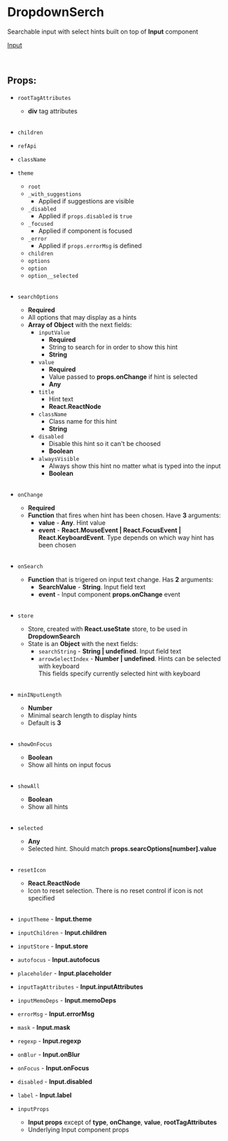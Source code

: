 # DropdownSerch

Searchable input with select hints built on top of **Input** component<br />

[Input](https://github.com/CyberCookie/siegel/tree/master/client_core/ui/Input)

<br />

## Props:

- `rootTagAttributes`
    - **div** tag attributes<br /><br />

- `children`

- `refApi`

- `className`

- `theme`
    - `root`
    - `_with_suggestions`
        - Applied if suggestions are visible
    - `_disabled`
        - Applied if `props.disabled` is `true`
    - `_focused`
        - Applied if component is focused
    - `_error`
        - Applied if `props.errorMsg` is defined
    - `children`
    - `options`
    - `option`
    - `option__selected`<br /><br />

- `searchOptions`
    - **Required**
    - All options that may display as a hints
    - **Array of Object** with the next fields:
        - `inputValue`
            - **Required**
            - String to search for in order to show this hint
            - **String**
        - `value`
            - **Required**
            - Value passed to **props.onChange** if hint is selected
            - **Any**
        - `title`
            - Hint text
            - **React.ReactNode**
        - `className`
            - Class name for this hint
            - **String**
        - `disabled`
            - Disable this hint so it can't be choosed
            - **Boolean**
        - `alwaysVisible`
            - Always show this hint no matter what is typed into the input
            - **Boolean**<br /><br />

- `onChange`
    - **Required**
    - **Function** that fires when hint has been chosen. Have **3** arguments:
        - **value** - **Any**. Hint value
        - **event** - **React.MouseEvent | React.FocusEvent | React.KeyboardEvent**. Type depends on which way hint has been chosen<br /><br />

- `onSearch`
    - **Function** that is trigered on input text change. Has **2** arguments:
        - **SearchValue** - **String**. Input field text
        - **event** - Input component **props.onChange** event<br /><br />

- `store`
    - Store, created with **React.useState** store, to be used in **DropdownSearch**
    - State is an **Object** with the next fields:
        - `searchString` - **String | undefined**. Input field text
        - `arrowSelectIndex` - **Number | undefined**. Hints can be selected with keyboard<br />
        This fields specify currently selected hint with keyboard<br /><br />

- `minINputLength`
    - **Number**
    - Minimal search length to display hints
    - Default is **3**<br /><br />

- `showOnFocus`
    - **Boolean**
    - Show all hints on input focus<br /><br />

- `showAll`
    - **Boolean**
    - Show all hints<br /><br />

- `selected`
    - **Any**
    - Selected hint. Should match **props.searcOptions[number].value**<br /><br />

- `resetIcon`
    - **React.ReactNode**
    - Icon to reset selection. There is no reset control if icon is not specified<br /><br />

- `inputTheme` - **Input.theme**

- `inputChildren` - **Input.children**

- `inputStore` - **Input.store**

- `autofocus` - **Input.autofocus**

- `placeholder` - **Input.placeholder**

- `inputTagAttributes` - **Input.inputAttributes**

- `inputMemoDeps` - **Input.memoDeps**

- `errorMsg` - **Input.errorMsg**

- `mask` - **Input.mask**

- `regexp` - **Input.regexp**

- `onBlur` - **Input.onBlur**

- `onFocus` - **Input.onFocus**

- `disabled` - **Input.disabled**

- `label` - **Input.label**

- `inputProps`
    - **Input props** except of **type**, **onChange**, **value**, **rootTagAttributes**
    - Underlying Input component props
